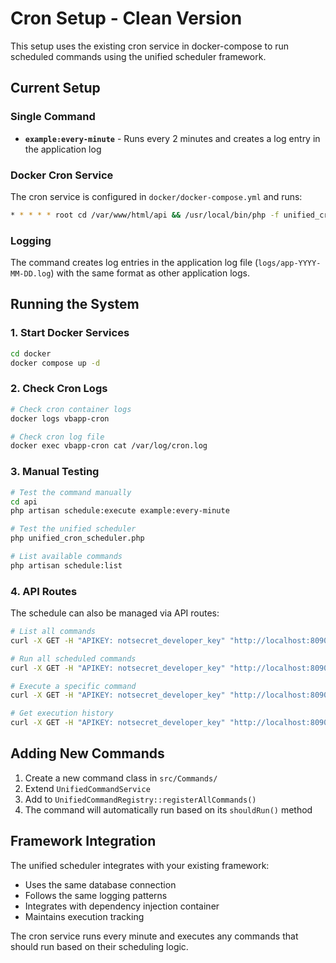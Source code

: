 # Cron Setup - Clean Version

This setup uses the existing cron service in docker-compose to run scheduled commands using the unified scheduler framework.

## Current Setup

### Single Command
- **`example:every-minute`** - Runs every 2 minutes and creates a log entry in the application log

### Docker Cron Service
The cron service is configured in `docker/docker-compose.yml` and runs:
```bash
* * * * * root cd /var/www/html/api && /usr/local/bin/php -f unified_cron_scheduler.php >> /var/log/cron.log 2>&1
```

### Logging
The command creates log entries in the application log file (`logs/app-YYYY-MM-DD.log`) with the same format as other application logs.

## Running the System

### 1. Start Docker Services
```bash
cd docker
docker compose up -d
```

### 2. Check Cron Logs
```bash
# Check cron container logs
docker logs vbapp-cron

# Check cron log file
docker exec vbapp-cron cat /var/log/cron.log
```

### 3. Manual Testing
```bash
# Test the command manually
cd api
php artisan schedule:execute example:every-minute

# Test the unified scheduler
php unified_cron_scheduler.php

# List available commands
php artisan schedule:list
```

### 4. API Routes
The schedule can also be managed via API routes:

```bash
# List all commands
curl -X GET -H "APIKEY: notsecret_developer_key" "http://localhost:8090/api/infra/schedule/list"

# Run all scheduled commands
curl -X GET -H "APIKEY: notsecret_developer_key" "http://localhost:8090/api/infra/schedule/run"

# Execute a specific command
curl -X GET -H "APIKEY: notsecret_developer_key" "http://localhost:8090/api/infra/schedule/execute?command=example:every-minute"

# Get execution history
curl -X GET -H "APIKEY: notsecret_developer_key" "http://localhost:8090/api/infra/schedule/history"
```

## Adding New Commands

1. Create a new command class in `src/Commands/`
2. Extend `UnifiedCommandService`
3. Add to `UnifiedCommandRegistry::registerAllCommands()`
4. The command will automatically run based on its `shouldRun()` method

## Framework Integration

The unified scheduler integrates with your existing framework:
- Uses the same database connection
- Follows the same logging patterns
- Integrates with dependency injection container
- Maintains execution tracking

The cron service runs every minute and executes any commands that should run based on their scheduling logic. 